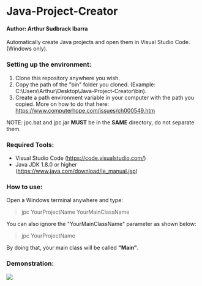 # Java-Project-Creator

#### Author: Arthur Sudbrack Ibarra
Automatically create Java projects and open them in Visual Studio Code. (Windows only).

### Setting up the environment:
1. Clone this repository anywhere you wish.
2. Copy the path of the "bin" folder you cloned. (Example: C:\Users\Arthur\Desktop\Java-Project-Creator\bin).
3. Create a path environment variable in your computer with the path you copied. More on how to do that here: https://www.computerhope.com/issues/ch000549.htm

NOTE: jpc.bat and jpc.jar **MUST** be in the **SAME** directory, do not separate them.

### Required Tools:
* Visual Studio Code (https://code.visualstudio.com/)
* Java JDK 1.8.0 or higher (https://www.java.com/download/ie_manual.jsp)

### How to use:
Open a Windows terminal anywhere and type:

> jpc YourProjectName YourMainClassName

You can also ignore the "YourMainClassName" parameter as shown below:

> jpc YourProjectName

By doing that, your main class will be called **"Main"**.

### Demonstration:
<img src="https://lh3.googleusercontent.com/MTDEE7cfuTj_LTIZojw5yQGYIwg0HXsfD9s2AcvQWH4TOuCsSpWuupDlsps1GXEMCAmC7zq86S5H2EDlhASu=w1920-h969-rw"></img>